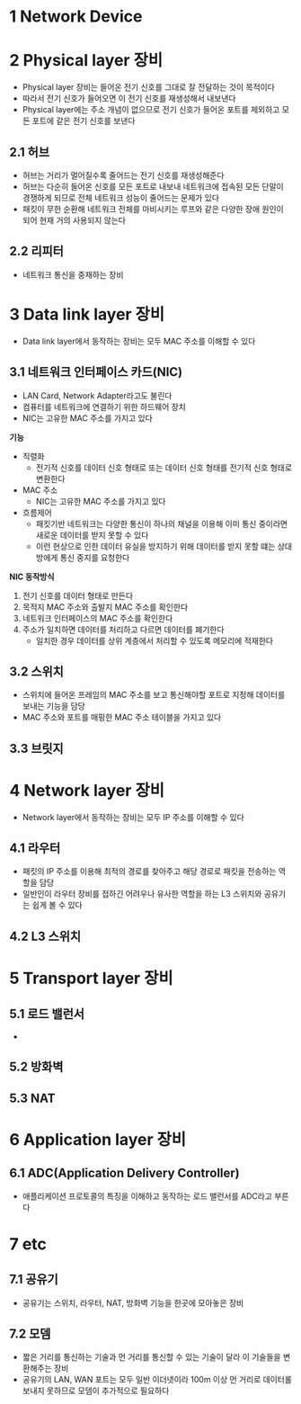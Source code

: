 # 1 Network Device



# 2 Physical layer 장비

* Physical layer 장비는 들어온 전기 신호를 그대로 잘 전달하는 것이 목적이다
* 따라서 전기 신호가 들어오면 이 전기 신호를 재생성해서 내보낸다
* Physical layer에는 주소 개념이 없으므로 전기 신호가 들어온 포트를 제외하고 모든 포트에 같은 전기 신호를 보낸다



## 2.1 허브

* 허브는 거리가 멀어질수록 줄어드는 전기 신호를 재생성해준다
* 허브는 다순히 들어온 신호를 모든 포트로 내보내 네트워크에 접속된 모든 단말이 경쟁하게 되므로 전체 네트워크 성능이 줄어드는 문제가 있다
* 패킷이 무한 순환해 네트워크 전체를 마비시키는 루프와 같은 다양한 장애 원인이 되어 현재 거의 사용되지 않는다



## 2.2 리피터

* 네트워크 통신을 중재하는 장비



# 3 Data link layer 장비

* Data link layer에서 동작하는 장비는 모두 MAC 주소를 이해할 수 있다



## 3.1 네트워크 인터페이스 카드(NIC)

* LAN Card, Network Adapter라고도 불린다
* 컴퓨터를 네트워크에 연결하기 위한 하드웨어 장치
* NIC는 고유한 MAC 주소를 가지고 있다



**기능**

* 직렬화 
  * 전기적 신호를 데이터 신호 형태로 또는 데이터 신호 형태를 전기적 신호 형태로 변환한다
* MAC 주소 
  * NIC는 고유한 MAC 주소를 가지고 있다
* 흐름제어
  * 패킷기반 네트워크는 다양한 통신이 하나의 채널을 이용해 이미 통신 중이라면 새로운 데이터를 받지 못할 수 있다
  * 이런 현상으로 인한 데이터 유실을 방지하기 위해 데이터를 받지 못할 떄는 상대방에게 통신 중지를 요청한다



**NIC 동작방식**

1. 전기 신호를 데이터 형태로 만든다
2. 목적지 MAC 주소와 출발지 MAC 주소를 확인한다
3. 네트워크 인터페이스의 MAC 주소를 확인한다
4. 주소가 일치하면 데이터를 처리하고 다르면 데이터를 폐기한다
   * 일치한 경우 데이터를 상위 계층에서 처리할 수 있도록 메모리에 적재한다



## 3.2 스위치

* 스위치에 들어온 프레임의 MAC 주소를 보고 통신해야할 포트로 지정해 데이터를 보내는 기능을 담당
* MAC 주소와 포트를 매핑한 MAC 주소 테이블을 가지고 있다



## 3.3 브릿지

# 4 Network layer 장비

* Network layer에서 동작하는 장비는 모두 IP 주소를 이해할 수 있다



## 4.1 라우터

* 패킷의 IP 주소를 이용해 최적의 경로를 찾아주고 해당 경로로 패킷을 전송하는 역할을 담당
* 일반인이 라우터 장비를 접하긴 어려우나 유사한 역할을 하는 L3 스위치와 공유기는 쉽게 볼 수 있다



## 4.2 L3 스위치



# 5 Transport layer 장비



## 5.1 로드 밸런서

* 



## 5.2 방화벽



## 5.3 NAT

# 6 Application layer 장비



## 6.1 ADC(Application Delivery Controller)

* 애플리케이션 프로토콜의 특징을 이해하고 동작하는 로드 밸런서를 ADC라고 부른다



# 7 etc

## 7.1 공유기

* 공유기는 스위치, 라우터, NAT, 방화벽 기능을 한곳에 모아놓은 장비



## 7.2 모뎀

* 짧은 거리를 통신하는 기술과 먼 거리를 통신할 수 있는 기술이 달라 이 기술들을 변환해주는 장비
* 공유기의 LAN, WAN 포트는 모두 일반 이더넷이라 100m 이상 먼 거리로 데이터롤 보내지 못하므로 모뎀이 추가적으로 필요하다